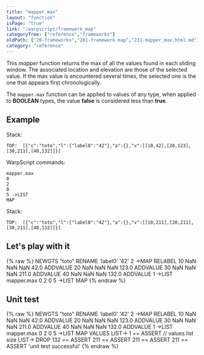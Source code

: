 ```yaml
---
title: "mapper.max"
layout: "function"
isPage: "true"
link: "/warpscript/framework_map"
categoryTree: ["reference","frameworks"]
oldPath: ["20-frameworks","201-framework-map","231-mapper_max.html.md"]
category: "reference"
---
```

 

This *mapper* function returns the max of all the values found in each sliding window. The associated location and elevation are those of the selected value. If the max value is encountered several times, the selected one is the one that appears first chronologically. 

The `mapper.max` function can be applied to values of any type, when applied to **BOOLEAN** types, the value **false** is considered less than **true**.

## Example ##

Stack:

    TOP:  [{"c":"toto","l":{"label0":"42"},"a":{},"v":[[10,42],[20,123],[30,211],[40,132]]}]

WarpScript commands:

    mapper.max
    0
    2
    0
    5 ->LIST
    MAP

Stack: 

    TOP:  [{"c":"toto","l":{"label0":"42"},"a":{},"v":[[10,211],[20,211],[30,211],[40,132]]}]

## Let's play with it ##

{% raw %}
<warp10-warpscript-widget>NEWGTS "toto" RENAME 
'label0' '42' 2 ->MAP RELABEL
10 NaN NaN NaN  42.0 ADDVALUE
20 NaN NaN NaN 123.0 ADDVALUE
30 NaN NaN NaN 211.0 ADDVALUE
40 NaN NaN NaN 132.0 ADDVALUE
1 ->LIST
mapper.max
0
2
0
5 ->LIST
MAP
</warp10-warpscript-widget>
{% endraw %}    


## Unit test ##

{% raw %}
<warp10-warpscript-widget>NEWGTS "toto" RENAME 
'label0' '42' 2 ->MAP RELABEL
10 NaN NaN NaN  42.0 ADDVALUE
20 NaN NaN NaN 123.0 ADDVALUE
30 NaN NaN NaN 211.0 ADDVALUE
40 NaN NaN NaN 132.0 ADDVALUE
1 ->LIST
mapper.max
0
2
0
5 ->LIST
MAP
VALUES LIST-> 
1 == ASSERT   // values list size
LIST-> DROP
132 == ASSERT
211 == ASSERT
211 == ASSERT
211 == ASSERT
'unit test successful'
</warp10-warpscript-widget>
{% endraw %}        